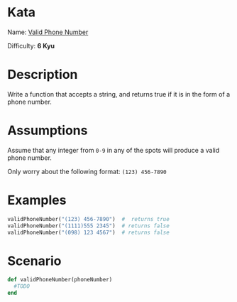 # Kata
Name: [Valid Phone Number](https://www.codewars.com/kata/valid-phone-number)

Difficulty: **6 Kyu**

# Description
Write a function that accepts a string, and returns true if it is in the form of a phone number. 

# Assumptions
Assume that any integer from `0-9` in any of the spots will produce a valid phone number.

Only worry about the following format: `(123) 456-7890`

# Examples
```ruby
validPhoneNumber("(123) 456-7890")  #  returns true
validPhoneNumber("(1111)555 2345")  # returns false
validPhoneNumber("(098) 123 4567")  # returns false
```

# Scenario
```ruby
def validPhoneNumber(phoneNumber)
  #TODO
end
```